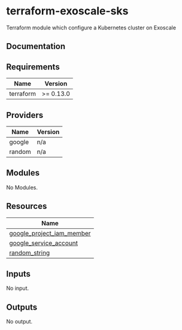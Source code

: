 # terraform-exoscale-sks

Terraform module which configure a Kubernetes cluster on Exoscale

## Documentation

<!-- BEGINNING OF PRE-COMMIT-TERRAFORM DOCS HOOK -->
## Requirements

| Name | Version |
|------|---------|
| terraform | >= 0.13.0 |

## Providers

| Name | Version |
|------|---------|
| google | n/a |
| random | n/a |

## Modules

No Modules.

## Resources

| Name |
|------|
| [google_project_iam_member](https://registry.terraform.io/providers/hashicorp/google/latest/docs/resources/project_iam_member) |
| [google_service_account](https://registry.terraform.io/providers/hashicorp/google/latest/docs/resources/service_account) |
| [random_string](https://registry.terraform.io/providers/hashicorp/random/latest/docs/resources/string) |

## Inputs

No input.

## Outputs

No output.
<!-- END OF PRE-COMMIT-TERRAFORM DOCS HOOK -->
